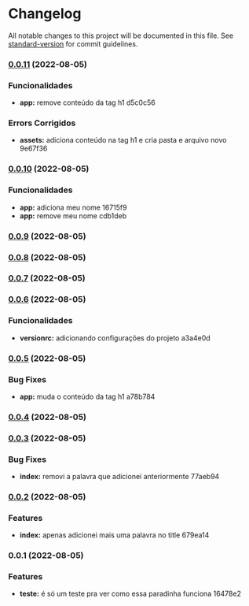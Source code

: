 # Changelog

All notable changes to this project will be documented in this file. See [standard-version](https://github.com/conventional-changelog/standard-version) for commit guidelines.

### [0.0.11](///compare/v0.0.10...v0.0.11) (2022-08-05)


### Funcionalidades

* **app:** remove conteúdo da tag h1 d5c0c56


### Errors Corrigidos

* **assets:** adiciona conteúdo na tag h1 e cria pasta e arquivo novo 9e67f36

### [0.0.10](///compare/v0.0.9...v0.0.10) (2022-08-05)


### Funcionalidades

* **app:** adiciona meu nome 16715f9
* **app:** remove meu nome cdb1deb

### [0.0.9](///compare/v0.0.8...v0.0.9) (2022-08-05)

### [0.0.8](///compare/v0.0.7...v0.0.8) (2022-08-05)

### [0.0.7](///compare/v0.0.6...v0.0.7) (2022-08-05)

### [0.0.6](///compare/v0.0.5...v0.0.6) (2022-08-05)


### Funcionalidades

* **versionrc:** adicionando configurações do projeto a3a4e0d

### [0.0.5](///compare/v0.0.4...v0.0.5) (2022-08-05)


### Bug Fixes

* **app:** muda o conteúdo da tag h1 a78b784

### [0.0.4](///compare/v0.0.3...v0.0.4) (2022-08-05)

### [0.0.3](///compare/v0.0.2...v0.0.3) (2022-08-05)


### Bug Fixes

* **index:** removi a palavra que adicionei anteriormente 77aeb94

### [0.0.2](///compare/v0.0.1...v0.0.2) (2022-08-05)


### Features

* **index:** apenas adicionei mais uma palavra no title 679ea14

### 0.0.1 (2022-08-05)


### Features

* **teste:** é só um teste pra ver como essa paradinha funciona 16478e2
